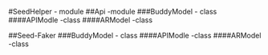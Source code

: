 #SeedHelper - module
##Api -module
###BuddyModel - class
####APIModle -class
####ARModel -class

##Seed-Faker
###BuddyModel - class
####APIModle -class
####ARModel -class
